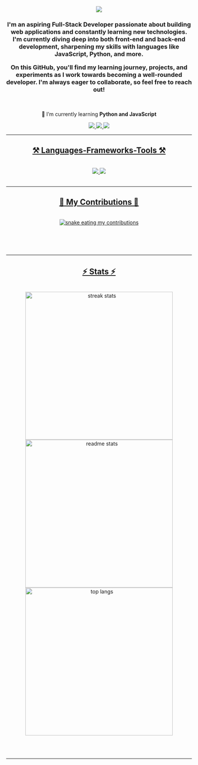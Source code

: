<h1 align="center">
    <img src="https://readme-typing-svg.herokuapp.com/?font=Righteous&size=35&center=true&vCenter=true&width=700&height=70&duration=4000&lines=Welcome+To!+MY+Coding+Play+Ground👋!;" />
</h1>

<h3 align="center">I'm an aspiring Full-Stack Developer passionate about building web applications and constantly learning new technologies. I'm currently diving deep into both front-end and back-end development, sharpening my skills with languages like JavaScript, Python, and more.

On this GitHub, you'll find my learning journey, projects, and experiments as I work towards becoming a well-rounded developer. I'm always eager to collaborate, so feel free to reach out!</h3>
<br>

<div align="center">

 🌱 I’m currently learning **Python and JavaScript** 

 </div>
 
<div align="center"> 
  <a href="mailto:mostafaalbilani@gmail.com">
    <img src="https://img.shields.io/badge/Gmail-333333?style=for-the-badge&logo=gmail&logoColor=red" />
  </a>
  <a href="https://www.linkedin.com/in/mostafa-al-bilani-65839a334?trk=people-guest_people_search-card" >
    <img src="https://img.shields.io/badge/LinkedIn-0077B5?style=for-the-badge&logo=linkedin&logoColor=white" " />
  </a>
  <a href="https://wa.me/71512533" >
     <img src="https://img.shields.io/badge/WhatsApp-25D366?style=for-the-badge&logo=whatsapp&logoColor=white"  /> <!-- sqlite, safari, google-chrome are other good icon options -->

</div>

 <hr/>
 
<h2 align="center">⚒️ Languages-Frameworks-Tools ⚒️</h2>
<br/>
<div align="center">
    <img src="https://skillicons.dev/icons?i=html,css,vscode,github" />
    <img src="https://skillicons.dev/icons?i=python,javascript" /><br>
</div>

<br/>
<hr/>

<div align="center">
  <h2>🐍 My Contributions 🐍</h2>
  <br>
  <img alt="snake eating my contributions" src="https://raw.githubusercontent.com/Mostafa-Al-Bilani/Mostafa-Al-Bilani/output/github-contribution-grid-snake.svg" />
  
  <br/><br/><br/>
</div>

<hr/>

<h2 align="center">⚡ Stats ⚡</h2>
<br>
<div align=center>
  <img width=400 src="https://streak-stats.demolab.com?user=Mostafa-Al-Bilani&count_private=true&theme=react&border_radius=10" alt="streak stats"/>
  <img width=400 src="https://github-readme-stats.vercel.app/api?username=Mostafa-Al-Bilani&count_private=true&show_icons=true&theme=react&rank_icon=github&border_radius=10" alt="readme stats" />
  <br/>
  <img width=400 align="center" src="https://github-readme-stats.vercel.app/api/top-langs/?username=Mostafa-Al-Bilani&hide=HTML&langs_count=8&layout=compact&theme=react&border_radius=10&size_weight=0.5&count_weight=0.5&exclude_repo=github-readme-stats" alt="top langs" />
</div>

<br/><br/>

<hr/>
